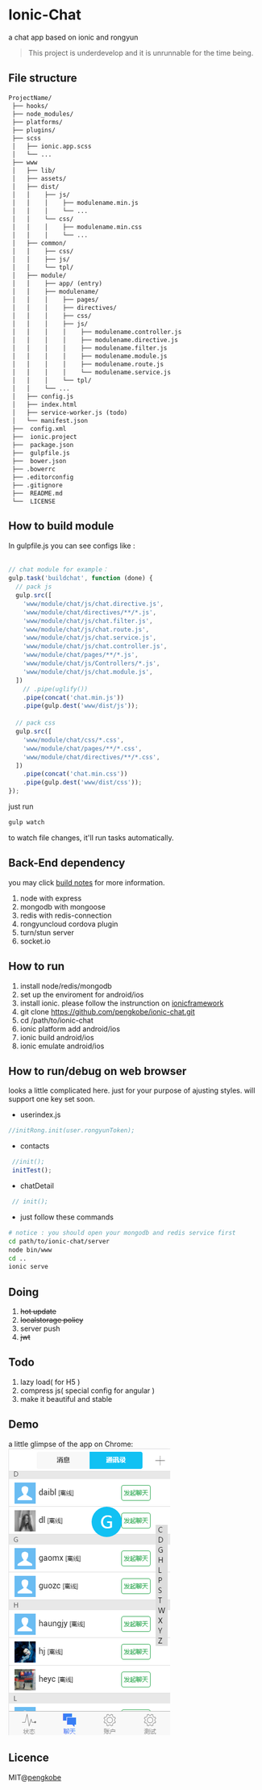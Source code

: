 # Ionic-Chat
a chat app based on ionic and rongyun  
> This project is underdevelop and it is unrunnable for the time being. 


## File structure
   ```
   ProjectName/
    ├── hooks/
    ├── node_modules/  
    ├── platforms/ 
    ├── plugins/ 
    ├── scss
    │   ├── ionic.app.scss
    │   └── ...
    ├── www
    │   ├── lib/
    │   ├── assets/
    │   ├── dist/
    │   │    ├── js/
    │   │    │    ├── modulename.min.js
    │   │    │    └── ... 
    │   │    └── css/
    │   │    │    ├── modulename.min.css
    │   │    │    └── ... 
    │   ├── common/
    │   │    ├── css/
    │   │    ├── js/
    │   │    └── tpl/
    │   ├── module/
    │   │    ├── app/ (entry)
    │   │    ├── modulename/ 
    │   │    │    ├── pages/ 
    │   │    │    ├── directives/ 
    │   │    │    ├── css/
    │   │    │    ├── js/
    │   │    │    │    ├── modulename.controller.js
    │   │    │    │    ├── modulename.directive.js
    │   │    │    │    ├── modulename.filter.js
    │   │    │    │    ├── modulename.module.js
    │   │    │    │    ├── modulename.route.js
    │   │    │    │    └── modulename.service.js
    │   │    │    └── tpl/
    │   │    └── ... 
    │   ├── config.js 
    │   ├── index.html
    │   ├── service-worker.js (todo)
    │   └── manifest.json 
    ├──  config.xml
    ├──  ionic.project
    ├──  package.json
    ├──  gulpfile.js
    ├──  bower.json
    ├── .bowerrc
    ├── .editorconfig
    ├── .gitignore
    ├──  README.md
    └──  LICENSE
   ```

## How to build module
In gulpfile.js you can see configs like :  

```javascript

// chat module for example：
gulp.task('buildchat', function (done) {
  // pack js
  gulp.src([
    'www/module/chat/js/chat.directive.js',
    'www/module/chat/directives/**/*.js',
    'www/module/chat/js/chat.filter.js',
    'www/module/chat/js/chat.route.js',
    'www/module/chat/js/chat.service.js',
    'www/module/chat/js/chat.controller.js',
    'www/module/chat/pages/**/*.js',
    'www/module/chat/js/Controllers/*.js',
    'www/module/chat/js/chat.module.js',
  ])
    // .pipe(uglify())
    .pipe(concat('chat.min.js'))
    .pipe(gulp.dest('www/dist/js'));

  // pack css
  gulp.src([
    'www/module/chat/css/*.css',
    'www/module/chat/pages/**/*.css',
    'www/module/chat/directives/**/*.css',
  ])
    .pipe(concat('chat.min.css'))
    .pipe(gulp.dest('www/dist/css'));
});
```   

just run 
```bash
gulp watch
```
to watch file changes, it'll run tasks automatically.

## Back-End dependency
you may click [build notes](server/README.md) for more information.   
   
1. node with express
2. mongodb with mongoose
3. redis with redis-connection
4. rongyuncloud cordova plugin
5. turn/stun server
6. socket.io

## How to run
1. install node/redis/mongodb
2. set up the enviroment for android/ios
3. install ionic. please follow the instrunction on [ionicframework](http://ionicframework.com/getting-started/)
4. git clone https://github.com/pengkobe/ionic-chat.git
5. cd /path/to/ionic-chat
6. ionic platform add android/ios
7. ionic build android/ios
8. ionic emulate android/ios


## How to run/debug on web browser
looks a little complicated here. just for your purpose of ajusting styles. 
will support one key set soon.
+ userindex.js
```javascript
//initRong.init(user.rongyunToken);
```
  
+ contacts
```javascript
 //init();
 initTest();
```
    
+ chatDetail
```javascript
 // init();
```
  
+ just follow these commands 
```bash
# notice : you should open your mongodb and redis service first
cd path/to/ionic-chat/server
node bin/www
cd ..
ionic serve 
```

## Doing
1. ~~hot update~~
2. ~~localstorage policy~~
3. server push 
4. ~~jwt~~

## Todo
1. lazy load( for H5 )
2. compress js( special config for angular )
3. make it beautiful and stable

## Demo
a little glimpse of the app on Chrome:  
![ionic-chat-demo](./demo/ionic-chat-demo.png)

## Licence
MIT@[pengkobe](yipeng.info)
